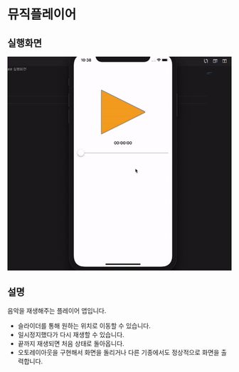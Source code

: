 # 뮤직플레이어

## 실행화면

![](MusicPlayer.gif)


## 설명
음악을 재생해주는 플레이어 앱입니다.

- 슬라이더를 통해 원하는 위치로 이동할 수 있습니다.
- 일시정지했다가 다시 재생할 수 있습니다.
- 끝까지 재생되면 처음 상태로 돌아옵니다.
- 오토레이아웃을 구현해서 화면을 돌리거나 다른 기종에서도 정상적으로 화면을 출력합니다.
